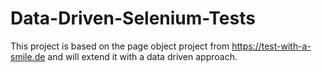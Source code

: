 # Data-Driven-Selenium-Tests
This project is based on the page object project from https://test-with-a-smile.de and will extend it with a data driven approach.
